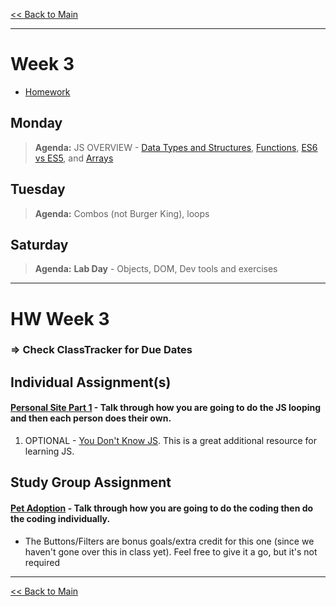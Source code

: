 [<< Back to Main](../README.md)

---
# Week 3
- [Homework](#hw-week-3)

## Monday
> **Agenda:** JS OVERVIEW - [Data Types and Structures](https://developer.mozilla.org/en-US/docs/Web/JavaScript/Data_structures), [Functions](https://github.com/nss-nightclass-projects/Night-Class-Resources/blob/master/book-1-foundations/chapters/js-functions.md), [ES6 vs ES5](https://github.com/nss-nightclass-projects/Night-Class-Resources/blob/master/book-1-foundations/chapters/es6-vs-es5.md), and [Arrays](https://github.com/nss-nightclass-projects/Night-Class-Resources/blob/master/book-1-foundations/chapters/js-array-methods.md)

## Tuesday
> **Agenda:** Combos (not Burger King),  loops

## Saturday
> **Agenda:** **Lab Day** - Objects, DOM, Dev tools and exercises
---
# HW Week 3
### => Check ClassTracker for Due Dates

## Individual Assignment(s) 
#### [Personal Site Part 1](https://github.com/nss-nightclass-projects/personal-bio-site-instructions/blob/master/personal-bio-site-01.md) - Talk through how you are going to do the JS looping and then each person does their own.
1. OPTIONAL - [You Don't Know JS](https://github.com/getify/You-Dont-Know-JS/blob/2nd-ed/get-started/README.md). This is a great additional resource for learning JS.

## Study Group Assignment
#### [Pet Adoption](https://github.com/nss-nightclass-projects/pet-adoption) - Talk through how you are going to do the coding then do the coding individually.
  * The Buttons/Filters are bonus goals/extra credit for this one (since we haven't gone over this in class yet). Feel free to give it a go, but it's not required
---
[<< Back to Main](../README.md)
